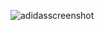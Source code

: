 ![adidasscreenshot](https://github.com/user-attachments/assets/81eee722-36f5-496f-92aa-47b61abfe416)

